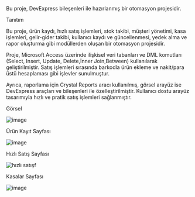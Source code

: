 Bu proje, DevExpress bileşenleri ile hazırlanmış bir otomasyon projesidir.

Tanıtım

Bu proje, ürün kaydı, hızlı satış işlemleri, stok takibi, müşteri yönetimi, kasa işlemleri, gelir-gider takibi, kullanıcı kaydı ve güncellenmesi, yedek alma ve rapor oluşturma gibi modüllerden oluşan bir otomasyon projesidir.

Proje, Microsoft Access üzerinde ilişkisel veri tabanları ve DML komutları (Select, Insert, Update, Delete,İnner Join,Between) kullanılarak geliştirilmiştir. Satış işlemleri sırasında barkodla ürün ekleme ve nakit/para üstü hesaplaması gibi işlevler sunulmuştur.

Ayrıca, raporlama için Crystal Reports aracı kullanılmış, görsel arayüz ise DevExpress araçları ve bileşenleri ile özelleştirilmiştir. Kullanıcı dostu arayüz tasarımıyla hızlı ve pratik satış işlemleri sağlanmıştır.

Görsel

![image](https://github.com/user-attachments/assets/fb30e828-8723-499a-86f2-c7e4a935445e)

Ürün Kayıt Sayfası

![image](https://github.com/user-attachments/assets/989fe8ff-f9a3-4645-a8cf-7c0de5617d35)

Hızlı Satış Sayfası

![hızlı satışf](https://github.com/user-attachments/assets/84dae5c9-cd54-4b94-96eb-0689d8f4db1a)

Kasalar Sayfası

![image](https://github.com/user-attachments/assets/897aebfb-63c7-4599-ab1b-1990b14cce00)



